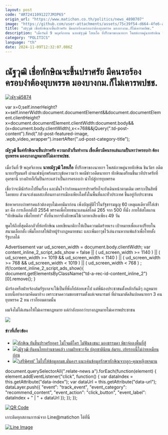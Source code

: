 ```yaml
---
layout: post
code: "ART2411091227JM3P65"
origin_url: "https://www.matichon.co.th/politics/news_4890707"
image: "https://github.com/user-attachments/assets/75c39f54-d664-4fe6-a92f-444fa2aa00d8"
title: "ณัฐวุฒิ เชื่อทักษิณจะขึ้นปราศรัย มีคนรอร้องครอบงำต้องยุบพรรค มองบางกม.ก็ไม่เคารพปชช."
description: "เมื่อวันที่ 9 พฤศจิกายน นายณัฐวุฒิ ใสยเกื้อ ที่ปรึกษาของนายกฯ โพสต์ภาพคู่นายทักษิณ ชินวัตร อดีตนายกรัฐมนตรี ผ่านเฟซบุ๊กพร้อมระบุข้อความว่า พอมีข่าวอดีตนายกฯ"
category: "POLITICS"
language: "th"
date: 2024-11-09T12:32:07.086Z
---
```


# ณัฐวุฒิ เชื่อทักษิณจะขึ้นปราศรัย มีคนรอร้องครอบงำต้องยุบพรรค มองบางกม.ก็ไม่เคารพปชช.

[![](https://www.matichon.co.th/wp-content/uploads/2024/11/ณัฐวุฒิ5874.jpg "ณัฐวุฒิ5874")](https://www.matichon.co.th/wp-content/uploads/2024/11/ณัฐวุฒิ5874.jpg)

var x=0;self.innerHeight?x=self.innerWidth:document.documentElement&&document.documentElement.clientHeight?x=document.documentElement.clientWidth:document.body&&(x=document.body.clientWidth),x<=768&&jQuery(".td-post-content").find(".td-post-featured-image, .wpb\_video\_wrapper").insertAfter(".ud-post-category-title");

#### **ณัฐวุฒิ ชี้แค่ทักษิณจะขึ้นปราศรัย ความกลัวเริ่มทำงาน เชื่อเดี๋ยวมีคนรอเล่นเกมปั่นหาว่าครอบงำ ต้องยุบพรรค มองบางกฎหมายก็ไม่เคารพปชช.**

เมื่อวันที่ 9 พฤศจิกายน **นายณัฐวุฒิ ใสยเกื้อ** ที่ปรึกษาของนายกฯ โพสต์ภาพคู่นายทักษิณ ชินวัตร อดีตนายกรัฐมนตรี ผ่านเฟซบุ๊กพร้อมระบุข้อความว่า พอมีข่าวอดีตนายกฯ ทักษิณเตรียมขึ้นเวทีปราศรัยที่อุดรธานี บางฝ่ายก็เริ่มปั่นกระแสว่าเป็นการครอบงำ นำไปสู่การยุบพรรค

เชื่อว่าจะมีนักร้องไปยื่นเรื่อง และมั่นใจว่ากำหนดการปราศรัยก็จะยังเดินหน้าตามเดิม เพราะเป็นสิทธิ์โดยชอบ ส่วนจะส่งผลสะเทือนทางการเมืองเพียงใดทั้งในพื้นที่และทั่วประเทศ ขึ้นอยู่กับประชาชน

ข้อหาครอบงำพรรคแล้วต้องยุบไม่เคยมีมาก่อน เพิ่งบัญญัติไว้ในรัฐธรรมนูญ 60 เหตุผลเดียวที่ใส่เข้ามา คือ การเลือกตั้งปี 2554 พรรคเพื่อไทยชนะแลนด์สไลด์ 265 จาก 500 ที่นั่ง ภายใต้สโลแกน “ทักษิณคิด เพื่อไทยทำ” ทั้งที่นายกฯยิ่งลักษณ์ใช้เวลาหาเสียงเพียง 49 วัน

พูดให้ถึงที่สุดคือกลัวยี่ห้อทักษิณ เลยเขียนกติกาให้เป็นความผิดร้ายแรง เป้าหมายเพื่อเอาเปรียบในสนามเลือกตั้ง เพิ่มโอกาสให้ฝ่ายผู้ร่างกฎหมายชนะ และเพิ่มอาวุธไว้เล่นงานหากแพ้แล้วเพื่อไทยตั้งรัฐบาลได้

Advertisement var ud\_screen\_width = document.body.clientWidth; var content\_inline\_2\_script\_ads\_show = false || ( ud\_screen\_width >= 1140 ) || ( ud\_screen\_width >= 1019 && ud\_screen\_width < 1140 ) || ( ud\_screen\_width >= 768 && ud\_screen\_width < 1019 ) || ( ud\_screen\_width < 768 ) ; if(!content\_inline\_2\_script\_ads\_show){ document.getElementsByClassName("td-a-rec-id-content\_inline\_2")\[0\].remove(); }

นักร้องหรือฝ่ายจ้องล้มรัฐบาลจะใช้เป็นที่พึ่งก็ปล่อยเขาไป แต่พี่น้องประชาชนตั้งหลักกันดีๆ กฎหมายแบบนี้อย่าเอามาคิดมาอ้าง เพราะขาดความชอบธรรมตั้งแต่เจตนารมย์ ที่ผ่านมาตัดสินปลดนายกฯ 3 คน ยุบพรรค 2 หน เราก็ยอมตามนั้น

ผมจึงไม่ได้เสนอให้ไม่เคารพกฎหมาย แต่กำลังบอกว่าบางกฎหมายไม่เคารพประชาชน

![](https://www.matichon.co.th/wp-content/uploads/2024/11/466120515_1110209103794019_4916412846666027721_n-893x1024.jpg)

#### ข่าวที่เกี่ยวข้อง

*   [![](https://www.matichon.co.th/wp-content/uploads/2024/11/272888.jpg)ทักษิณ ยันขึ้นปราศรัยอุดร ไม่โจมตีใคร ไม่ฟันธงชนะ มองธรรมดา พิธาจ่อลงพื้นที่สู้](https://www.matichon.co.th/politics/news_4890309)
*   [![](https://www.matichon.co.th/wp-content/uploads/2024/11/เพื่อไทย45841.jpg)ณัฐวุฒิ ยันคนไทยอ่านขาดแล้ว เกมฝ่ายขวาจัด ปลุกชาตินิยม ล้มรบ. เย้ยรอบนี้ไม่ง่ายเหมือนก่อน](https://www.matichon.co.th/politics/news_4882379)
*   [![](https://www.matichon.co.th/wp-content/uploads/2024/11/728-48.jpg)‘เสรีพิศุทธ์’ ไม่ไปให้ข้อมูลกมธ.มั่นคงฯ แนะเค้นข้อมูลรักษาทักษิณจากลูก-คุณหญิงพจมาน](https://www.matichon.co.th/politics/news_4881768)

document.querySelectorAll(".relate-news a").forEach(function(element) { element.addEventListener("click", function() { var dataIndex = this.getAttribute("data-index"); var dataUrl = this.getAttribute("data-url"); dataLayer.push({ "event": "track\_event", "event\_category": "recommend\_content", "event\_action": "click\_button", "event\_label": dataIndex + " | " + dataUrl }); }); });

[![QR Code](https://www.matichon.co.th/wp-content/uploads/2023/07/wob1371z.jpg)](https://lin.ee/ht0nDxX)

เกาะติดทุกสถานการณ์จาก Line@matichon ได้ที่นี่

[![Line Image](https://www.matichon.co.th/wp-content/uploads/2023/07/th.png)](https://lin.ee/ht0nDxX)